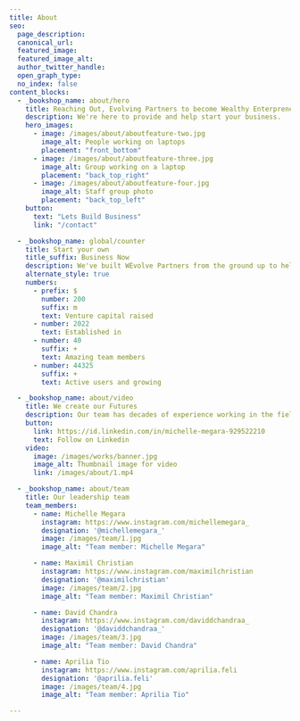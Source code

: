 ```yaml
---
title: About
seo:
  page_description: 
  canonical_url: 
  featured_image: 
  featured_image_alt: 
  author_twitter_handle: 
  open_graph_type:
  no_index: false
content_blocks:
  - _bookshop_name: about/hero
    title: Reaching Out, Evolving Partners to become Wealthy Enterpreneur
    description: We're here to provide and help start your business.
    hero_images:
      - image: /images/about/aboutfeature-two.jpg
        image_alt: People working on laptops
        placement: "front_bottom"
      - image: /images/about/aboutfeature-three.jpg
        image_alt: Group working on a laptop
        placement: "back_top_right"
      - image: /images/about/aboutfeature-four.jpg
        image_alt: Staff group photo
        placement: "back_top_left"
    button:
      text: "Lets Build Business"
      link: "/contact"

  - _bookshop_name: global/counter
    title: Start your own
    title_suffix: Business Now
    description: We've built WEvolve Partners from the ground up to help grow your business faster.
    alternate_style: true
    numbers:
      - prefix: $
        number: 200
        suffix: m
        text: Venture capital raised
      - number: 2022
        text: Established in
      - number: 40
        suffix: +
        text: Amazing team members
      - number: 44325
        suffix: +
        text: Active users and growing

  - _bookshop_name: about/video
    title: We create our Futures
    description: Our team has decades of experience working in the field with clients and we’re passionate about helping you connect with your customers.
    button:
      link: https://id.linkedin.com/in/michelle-megara-929522210
      text: Follow on Linkedin
    video:
      image: /images/works/banner.jpg
      image_alt: Thumbnail image for video
      link: /images/about/1.mp4

  - _bookshop_name: about/team
    title: Our leadership team
    team_members:
      - name: Michelle Megara
        instagram: https://www.instagram.com/michellemegara_
        designation: '@michellemegara_'
        image: /images/team/1.jpg
        image_alt: "Team member: Michelle Megara"

      - name: Maximil Christian
        instagram: https://www.instagram.com/maximilchristian
        designation: '@maximilchristian'
        image: /images/team/2.jpg
        image_alt: "Team member: Maximil Christian"

      - name: David Chandra
        instagram: https://www.instagram.com/daviddchandraa_
        designation: '@daviddchandraa_'
        image: /images/team/3.jpg
        image_alt: "Team member: David Chandra"

      - name: Aprilia Tio
        instagram: https://www.instagram.com/aprilia.feli
        designation: '@aprilia.feli'
        image: /images/team/4.jpg
        image_alt: "Team member: Aprilia Tio"

---
```

